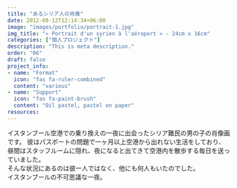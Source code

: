 ```yaml
---
title: "あるシリア人の肖像"
date: 2012-08-12T12:14:34+06:00
image: "images/portfolio/portrait-1.jpg"
img_title: "« Portrait d'un syrien à l'aéroport » - 24cm x 16cm"
categories: ["個人プロジェクト"]
description: "This is meta description."
order: "06"
draft: false
project_info:
- name: "Format"
  icon: "fas fa-ruler-combined"
  content: "various"
- name: "Support"
  icon: "fas fa-paint-brush"
  content: "Oil pastel, pastel on paper"
resources:
---
```


イスタンブール空港での乗り換えの一夜に出会ったシリア難民の男の子の肖像画です。
彼はパスポートの問題で一ヶ月以上空港から出れない生活をしており、昼間はスタッフルームに隠れ、夜になると出てきて空港内を散歩する毎日を送っていました。  
そんな状況にあるのは彼一人ではなく、他にも何人もいたのでした。  
イスタンブールの不可思議な一夜。
